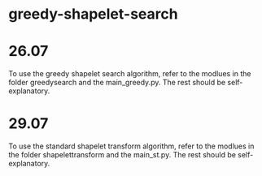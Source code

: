 # greedy-shapelet-search





# 26.07

To use the greedy shapelet search algorithm, refer to the modlues in the folder greedysearch and the main_greedy.py.
The rest should be self-explanatory. 

# 29.07

To use the standard shapelet transform algorithm, refer to the modlues in the folder shapelettransform and the main_st.py.
The rest should be self-explanatory. 